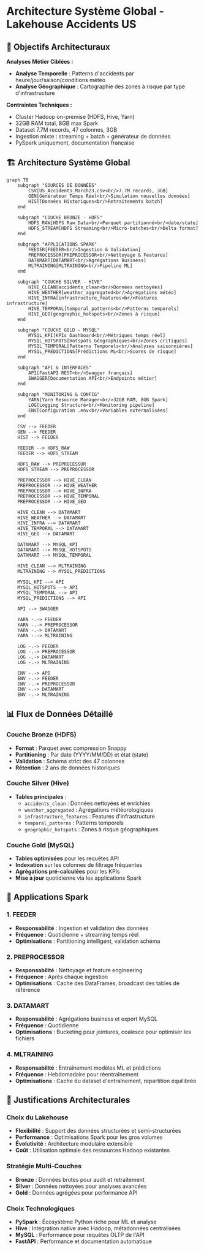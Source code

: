 # Architecture Système Global - Lakehouse Accidents US

## 🎯 Objectifs Architecturaux

**Analyses Métier Ciblées :**
- **Analyse Temporelle** : Patterns d'accidents par heure/jour/saison/conditions météo
- **Analyse Géographique** : Cartographie des zones à risque par type d'infrastructure

**Contraintes Techniques :**
- Cluster Hadoop on-premise (HDFS, Hive, Yarn)
- 32GB RAM total, 8GB max Spark
- Dataset 7.7M records, 47 colonnes, 3GB
- Ingestion mixte : streaming + batch + générateur de données
- PySpark uniquement, documentation française

## 🏗️ Architecture Système Global

```mermaid
graph TB
    subgraph "SOURCES DE DONNÉES"
        CSV[US_Accidents_March23.csv<br/>7.7M records, 3GB]
        GEN[Générateur Temps Réel<br/>Simulation nouvelles données]
        HIST[Données Historiques<br/>Retraitements batch]
    end

    subgraph "COUCHE BRONZE - HDFS"
        HDFS_RAW[HDFS Raw Data<br/>Parquet partitionné<br/>date/state]
        HDFS_STREAM[HDFS Streaming<br/>Micro-batches<br/>Delta format]
    end

    subgraph "APPLICATIONS SPARK"
        FEEDER[FEEDER<br/>Ingestion & Validation]
        PREPROCESSOR[PREPROCESSOR<br/>Nettoyage & Features]
        DATAMART[DATAMART<br/>Agrégations Business]
        MLTRAINING[MLTRAINING<br/>Pipeline ML]
    end

    subgraph "COUCHE SILVER - HIVE"
        HIVE_CLEAN[accidents_clean<br/>Données nettoyées]
        HIVE_WEATHER[weather_aggregated<br/>Agrégations météo]
        HIVE_INFRA[infrastructure_features<br/>Features infrastructure]
        HIVE_TEMPORAL[temporal_patterns<br/>Patterns temporels]
        HIVE_GEO[geographic_hotspots<br/>Zones à risque]
    end

    subgraph "COUCHE GOLD - MYSQL"
        MYSQL_KPI[KPIs Dashboard<br/>Métriques temps réel]
        MYSQL_HOTSPOTS[Hotspots Géographiques<br/>Zones critiques]
        MYSQL_TEMPORAL[Patterns Temporels<br/>Analyses saisonnières]
        MYSQL_PREDICTIONS[Prédictions ML<br/>Scores de risque]
    end

    subgraph "API & INTERFACES"
        API[FastAPI REST<br/>Swagger français]
        SWAGGER[Documentation API<br/>Endpoints métier]
    end

    subgraph "MONITORING & CONFIG"
        YARN[Yarn Resource Manager<br/>32GB RAM, 8GB Spark]
        LOG[Logging Structuré<br/>Monitoring pipeline]
        ENV[Configuration .env<br/>Variables externalisées]
    end

    CSV --> FEEDER
    GEN --> FEEDER
    HIST --> FEEDER
    
    FEEDER --> HDFS_RAW
    FEEDER --> HDFS_STREAM
    
    HDFS_RAW --> PREPROCESSOR
    HDFS_STREAM --> PREPROCESSOR
    
    PREPROCESSOR --> HIVE_CLEAN
    PREPROCESSOR --> HIVE_WEATHER
    PREPROCESSOR --> HIVE_INFRA
    PREPROCESSOR --> HIVE_TEMPORAL
    PREPROCESSOR --> HIVE_GEO
    
    HIVE_CLEAN --> DATAMART
    HIVE_WEATHER --> DATAMART
    HIVE_INFRA --> DATAMART
    HIVE_TEMPORAL --> DATAMART
    HIVE_GEO --> DATAMART
    
    DATAMART --> MYSQL_KPI
    DATAMART --> MYSQL_HOTSPOTS
    DATAMART --> MYSQL_TEMPORAL
    
    HIVE_CLEAN --> MLTRAINING
    MLTRAINING --> MYSQL_PREDICTIONS
    
    MYSQL_KPI --> API
    MYSQL_HOTSPOTS --> API
    MYSQL_TEMPORAL --> API
    MYSQL_PREDICTIONS --> API
    
    API --> SWAGGER
    
    YARN -.-> FEEDER
    YARN -.-> PREPROCESSOR
    YARN -.-> DATAMART
    YARN -.-> MLTRAINING
    
    LOG -.-> FEEDER
    LOG -.-> PREPROCESSOR
    LOG -.-> DATAMART
    LOG -.-> MLTRAINING
    
    ENV -.-> API
    ENV -.-> FEEDER
    ENV -.-> PREPROCESSOR
    ENV -.-> DATAMART
    ENV -.-> MLTRAINING
```

## 📊 Flux de Données Détaillé

### Couche Bronze (HDFS)
- **Format** : Parquet avec compression Snappy
- **Partitioning** : Par date (YYYY/MM/DD) et état (state)
- **Validation** : Schéma strict des 47 colonnes
- **Rétention** : 2 ans de données historiques

### Couche Silver (Hive)
- **Tables principales** :
  - `accidents_clean` : Données nettoyées et enrichies
  - `weather_aggregated` : Agrégations météorologiques
  - `infrastructure_features` : Features d'infrastructure
  - `temporal_patterns` : Patterns temporels
  - `geographic_hotspots` : Zones à risque géographiques

### Couche Gold (MySQL)
- **Tables optimisées** pour les requêtes API
- **Indexation** sur les colonnes de filtrage fréquentes
- **Agrégations pré-calculées** pour les KPIs
- **Mise à jour** quotidienne via les applications Spark

## 🔄 Applications Spark

### 1. FEEDER
- **Responsabilité** : Ingestion et validation des données
- **Fréquence** : Quotidienne + streaming temps réel
- **Optimisations** : Partitioning intelligent, validation schéma

### 2. PREPROCESSOR
- **Responsabilité** : Nettoyage et feature engineering
- **Fréquence** : Après chaque ingestion
- **Optimisations** : Cache des DataFrames, broadcast des tables de référence

### 3. DATAMART
- **Responsabilité** : Agrégations business et export MySQL
- **Fréquence** : Quotidienne
- **Optimisations** : Bucketing pour jointures, coalesce pour optimiser les fichiers

### 4. MLTRAINING
- **Responsabilité** : Entraînement modèles ML et prédictions
- **Fréquence** : Hebdomadaire pour réentraînement
- **Optimisations** : Cache du dataset d'entraînement, repartition équilibrée

## 🎯 Justifications Architecturales

### Choix du Lakehouse
- **Flexibilité** : Support des données structurées et semi-structurées
- **Performance** : Optimisations Spark pour les gros volumes
- **Évolutivité** : Architecture modulaire extensible
- **Coût** : Utilisation optimale des ressources Hadoop existantes

### Stratégie Multi-Couches
- **Bronze** : Données brutes pour audit et retraitement
- **Silver** : Données nettoyées pour analyses avancées
- **Gold** : Données agrégées pour performance API

### Choix Technologiques
- **PySpark** : Écosystème Python riche pour ML et analyse
- **Hive** : Intégration native avec Hadoop, métadonnées centralisées
- **MySQL** : Performance pour requêtes OLTP de l'API
- **FastAPI** : Performance et documentation automatique